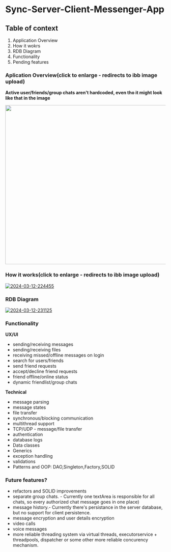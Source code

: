 
# Sync-Server-Client-Messenger-App

## Table of context

1. Application Overview
2. How it wokrs
3. RDB Diagram
4. Functionality
5. Pending features

### Aplication Overview(click to enlarge - redirects to ibb image upload)

**Active user/friends/group chats aren't hardcoded, even tho it might look like that in the image**


<img src="https://i.ibb.co/njqGcJr/base-window.png))https://i.ibb.co/njqGcJr/base-window.png" width="1000" height="500" />

### How it works(click to enlarge - redirects to ibb image upload)

<a href="https://ibb.co/ZhKSQJd"><img src="https://i.ibb.co/p3ZQHP2/2024-03-12-224455.png" alt="2024-03-12-224455" border="0"></a>

### RDB Diagram

<a href="https://ibb.co/1r0Nf6k"><img src="https://i.ibb.co/k4GTg1t/2024-03-12-231125.png" alt="2024-03-12-231125" border="0"></a><br />

### Functionality

**UX/UI**
- sending/receiving messages
- sending/receiving files
- receiving missed/offline messages on login
- search for users/friends
- send friend requests
- accept/decline friend requests
- friend offline/online status
- dynamic friendlist/group chats

**Technical**
- message parsing
- message states
- file transfer
- synchronous/blocking communication
- multithread support
- TCP/UDP - message/file transfer
- authentication
- database logs
- Data classes
- Generics
- exception handling
- validations
- Patterns and OOP: DAO,Singleton,Factory,SOLID

### Future features?

- refactors and SOLID improvements
- separate group chats. - Currently one textArea is responsible for all chats, so every authorized chat message goes in one place)
- message history.- Currently there's persistance in the server database, but no support for client persistence.
- message encryption and user details encryption
- video calls
- voice messages
- more reliable threading system via virtual threads, executorservice + threadpools, dispatcher or some other more reliable concurency mechanism.

